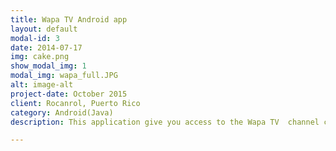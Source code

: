 ```yaml
---
title: Wapa TV Android app
layout: default
modal-id: 3
date: 2014-07-17
img: cake.png
show_modal_img: 1
modal_img: wapa_full.JPG
alt: image-alt
project-date: October 2015
client: Rocanrol, Puerto Rico
category: Android(Java)
description: This application give you access to the Wapa TV  channel content; video clips and news coverage.<br/><br/>My participation in this project was to coordinate and perform the necessary tasks to meet the needs expressed by Luis Roca, to enhancement the actual application<br/><br/> <a href="https://play.google.com/store/apps/details?id=com.wapa.app">Download in the Play Store</a>

---
```

